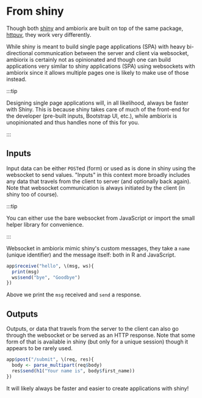# From shiny

Though both [shiny](https://github.com/rstudio/shiny) and ambiorix are built on top of the same package, [httpuv](https://github.com/rstudio/httpuv), they work very differently. 

While shiny is meant to build single page applications (SPA) with heavy
bi-directional communication between the server and client via websocket,
ambiorix is certainly not as opinionated and though one can build applications
very similar to shiny applications (SPA) using websockets with ambiorix since 
it allows multiple pages one is likely to make use of those instead.

:::tip

Designing single page applications will, in all likelihood, 
always be faster with Shiny.
This is because shiny takes care of much of the front-end for the developer
(pre-built inputs, Bootstrap UI, etc.), while ambiorix is unopinionated
and thus handles none of this for you.

:::

## Inputs

Input data can be either `POST`ed (form) or used as is done in shiny using the
websocket to send values. "Inputs" in this context more broadly includes any
data that travels from the client to server (and optionally back again). 
Note that websocket communication is always initiated by the client 
(in shiny too of course).

:::tip

You can either use the bare websocket from JavaScript or import the
small helper library for convenience.

:::

Websocket in ambiorix mimic shiny's custom messages, they take a `name` (unique identifier) and the message itself: both in R and JavaScript. 

```r
app$receive("hello", \(msg, ws){
  print(msg)
  ws$send("bye", "Goodbye")
})
```

Above we print the `msg` received and `send` a response.

## Outputs

Outputs, or data that travels from the server to the client can also go through the websocket or be served as an HTTP response. Note that some form of that is available in shiny (but only for a unique session) though it appears to be rarely used.

```r
app$post("/submit", \(req, res){
  body <- parse_multipart(req$body)
  res$send(h1("Your name is", body$first_name))
})
```

It will likely always be faster and easier to create applications with shiny!
